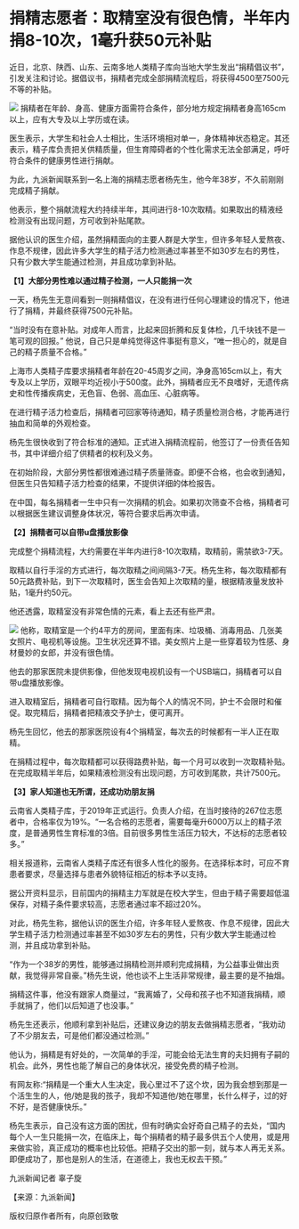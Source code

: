 # 捐精志愿者：取精室没有很色情，半年内捐8-10次，1毫升获50元补贴

近日，北京、陕西、山东、云南多地人类精子库向当地大学生发出“捐精倡议书”，引发关注和讨论。据倡议书，捐精者完成全部捐精流程后，将获得4500至7500元不等的补贴。

![](https://inews.gtimg.com/newsapp_bt/0/15658612914/1000)
捐精者在年龄、身高、健康方面需符合条件，部分地方规定捐精者身高165cm以上，应有大专及以上学历或在读。

医生表示，大学生和社会人士相比，生活环境相对单一，身体精神状态稳定。其还表示，精子库负责把关供精质量，但生育障碍者的个性化需求无法全部满足，呼吁符合条件的健康男性进行捐献。

为此，九派新闻联系到一名上海的捐精志愿者杨先生，他今年38岁，不久前刚刚完成精子捐献。

他表示，整个捐献流程大约持续半年，其间进行8-10次取精。如果取出的精液经检测没有出现问题，方可收到补贴尾款。

据他认识的医生介绍，虽然捐精面向的主要人群是大学生，但许多年轻人爱熬夜、作息不规律，因此许多大学生的精子活力检测通过率甚至不如30岁左右的男性，只有少数大学生能通过检测，并且成功拿到补贴。

**【1】大部分男性难以通过精子检测，一人只能捐一次**

一天，杨先生无意间看到一则捐精倡议，在没有进行任何心理建设的情况下，他进行了捐精，并最终获得7500元补贴。

“当时没有在意补贴。对成年人而言，比起来回折腾和反复体检，几千块钱不是一笔可观的回报。”
他说，自己只是单纯觉得这件事挺有意义，“唯一担心的，就是自己的精子质量不合格。”

上海市人类精子库要求捐精者年龄在20-45周岁之间，净身高165cm以上，有大专及以上学历，双眼平均近视小于500度。此外，捐精者应无不良嗜好，无遗传病史和性传播疾病史，无色盲、色弱、高血压、心脏病等。

在进行精子活力检查后，捐精者可回家等待通知，精子质量检测合格，才能再进行抽血和简单的外观检查。

杨先生很快收到了符合标准的通知。正式进入捐精流程前，他签订了一份责任告知书，其中详细介绍了供精者的权利及义务。

在初始阶段，大部分男性都很难通过精子质量筛查。即便不合格，也会收到通知，但医生只告知精子活力检查的结果，不提供详细的体检报告。

在中国，每名捐精者一生中只有一次捐精的机会。如果初次筛查不合格，捐精者可以根据医生建议调整身体状况，等符合要求后再次申请。

**【2】捐精者可以自带u盘播放影像**

完成整个捐精流程，大约需要在半年内进行8-10次取精，取精前，需禁欲3-7天。

取精以自行手淫的方式进行，每次取精之间间隔3-7天。杨先生称，每次取精都有50元路费补贴，到下一次取精时，医生会告知上次取精的量，根据精液量发放补贴，1毫升约50元。

他还透露，取精室没有非常色情的元素，看上去还有些严肃。

![](https://inews.gtimg.com/newsapp_bt/0/15658612918/1000)
他称，取精室是一个约4平方的房间，里面有床、垃圾桶、消毒用品、几张美女照片、电视机等设施。卫生状况还算不错。美女照片上是一些穿着较为性感、身材曼妙的女郎，并没有很色情。

他去的那家医院未提供影像，但他发现电视机设有一个USB端口，捐精者可以自带u盘播放影像。

进入取精室后，捐精者可自行取精。因为每个人的情况不同，护士不会限时和催促。取完精后，捐精者把精液交予护士，便可离开。

杨先生回忆，他去的那家医院设有4个捐精室，每次去的时候都有一半人正在取精。

在捐精过程中，每次取精都可以获得路费补贴，每一个月可以收到一次取精补贴。在完成取精半年后，如果精液检测没有出现问题，方可收到尾款，共计7500元。

**【3】家人知道也无所谓，还成功劝朋友捐**

云南省人类精子库，于2019年正式运行。负责人介绍，在当时接待的267位志愿者中，合格率仅为19%。“一名合格的志愿者，需要每毫升6000万以上的精子浓度，是普通男性生育标准的3倍。目前很多男性生活压力较大，不达标的志愿者较多。”

相关报道称，云南省人类精子库还有很多人性化的服务。在选择标本时，可应不育患者要求，尽量选择与患者外貌特征相近的标本予以支持。

据公开资料显示，目前国内的捐精主力军就是在校大学生，但由于精子需要超低温保存，对精子条件要求较高，志愿者通过率不超过20%。

对此，杨先生称，据他认识的医生介绍，许多年轻人爱熬夜、作息不规律，因此大学生精子活力检测通过率甚至不如30岁左右的男性，只有少数大学生能通过检测，并且成功拿到补贴。

“作为一个38岁的男性，能够通过捐精检测并顺利完成捐精，为公益事业做出贡献，我觉得非常自豪。”杨先生说，他也谈不上生活非常规律，最主要的是不抽烟。

捐精这件事，他没有跟家人商量过，“我离婚了，父母和孩子也不知道我捐精，顺手就捐了，他们以后知道了也没事。”

杨先生还表示，他顺利拿到补贴后，还建议身边的朋友去做捐精志愿者，“我劝动了不少朋友去，可是他们都没通过检测。”

他认为，捐精是有好处的，一次简单的手淫，可能会给无法生育的夫妇拥有子嗣的机会。此外，男性也能了解自己的身体状况，接受免费的精子检测。

有网友称:“捐精是一个重大人生决定，我心里过不了这个坎，因为我会想到那是一个活生生的人，他/她是我的孩子，我却不知道他/她在哪里，长什么样子，过的好不好，是否健康快乐。”

杨先生表示，自己没有这方面的困扰，但有时确实会好奇自己精子的去处，“国内每个人一生只能捐一次，在临床上，每个捐精者的精子最多供五个人使用，或是用来做实验，真正成功的概率也比较低。把精子交出的那一刻，就与本人再无关系。即便成功了，那也是别人的生活，在道德上，我也无权去干预。”

九派新闻记者 辜子旋

【来源：九派新闻】

版权归原作者所有，向原创致敬

